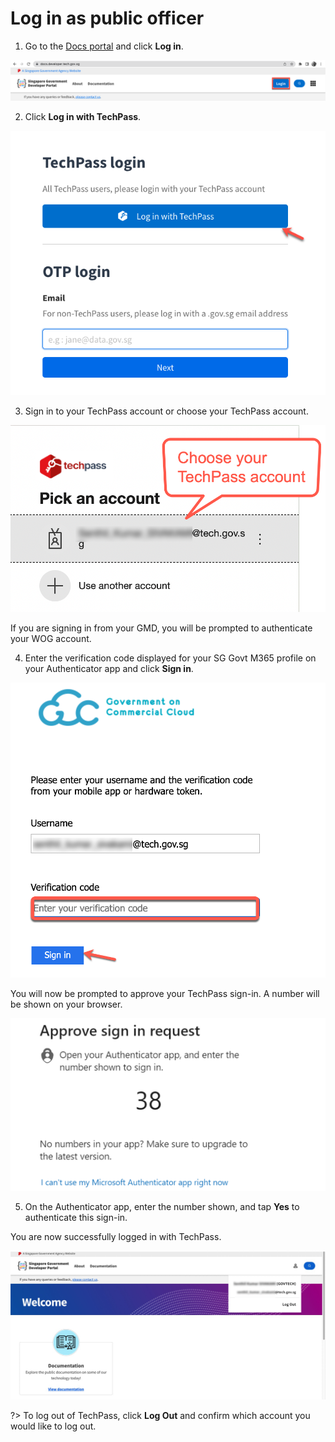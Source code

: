 # Log in as public officer

1. Go to the [Docs portal](https://docs.developer.tech.gov.sg/) and click **Log in**.

<kbd>![new-docs](assets/images/onboarding/po-non-se/new-docs-portal.png)</kbd>

2. Click **Log in with TechPass**.

<kbd>![new-mfa](assets/images/onboarding/po-non-se/new-docs-tech.png)</kbd>

3. Sign in to your TechPass account or choose your TechPass account.

<kbd>![sign-in](assets/images/access-sgts-services-using-techpass/log-in-with-techpass.png)</kbd>

If you are signing in from your GMD, you will be prompted to authenticate your WOG account.

4. Enter the verification code displayed for your SG Govt M365 profile on your Authenticator app and click **Sign in**.

<kbd>![verification-po](assets/images/access-sgts-services-using-techpass/verification-code-po.png)</kbd>

You will now be prompted to approve your TechPass sign-in. A number will be shown on your browser.

<kbd>![mfa](assets/images/onboarding/po-non-se/mfa-number-displayed-on-screen.png)</kbd>

5. On the Authenticator app, enter the number shown, and tap **Yes** to authenticate this sign-in.

You are now successfully logged in with TechPass.

<kbd>![after-po-login](assets/images/access-sgts-services-using-techpass/final.png)</kbd>

?> To log out of TechPass, click **Log Out** and confirm which account you would like to log out.
